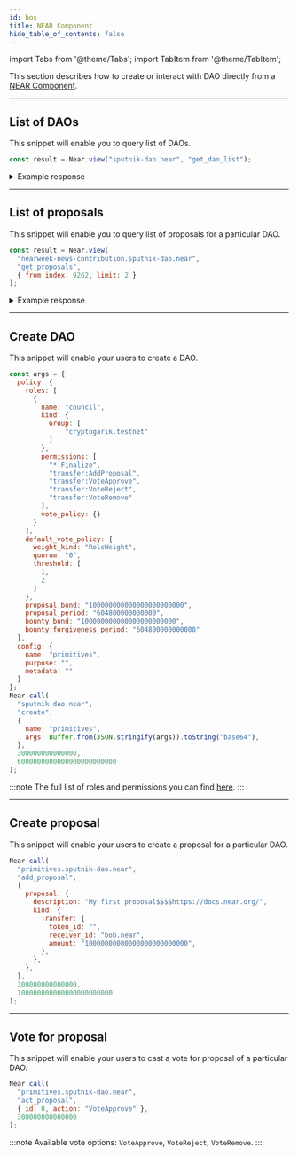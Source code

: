 ```yaml
---
id: bos
title: NEAR Component
hide_table_of_contents: false
---
```


import Tabs from '@theme/Tabs';
import TabItem from '@theme/TabItem';

This section describes how to create or interact with DAO directly from a [NEAR Component](../../../bos/components.md).

---

## List of DAOs

This snippet will enable you to query list of DAOs.

```js
const result = Near.view("sputnik-dao.near", "get_dao_list");
```

<details>
<summary>Example response</summary>
<p>

```js
[
  'ref-finance.sputnik-dao.near'
  'gaming-dao.sputnik-dao.near',
  ...
]
```

</p>
</details>

---

## List of proposals

This snippet will enable you to query list of proposals for a particular DAO.

```js
const result = Near.view(
  "nearweek-news-contribution.sputnik-dao.near",
  "get_proposals",
  { from_index: 9262, limit: 2 }
);
```

<details>
<summary>Example response</summary>
<p>

```js
[
  {
    id: 9262,
    proposer: 'pasternag.near',
    description: 'NEAR, a top non-EVM blockchain, has gone live on Router’s Testnet Mandara. With Router Nitro, our flagship dApp, users in the NEAR ecosystem can now transfer test tokens to and from NEAR onto other supported chains. $$$$https://twitter.com/routerprotocol/status/1727732303491961232',
    kind: {
      Transfer: {
        token_id: '',
        receiver_id: 'pasternag.near',
        amount: '500000000000000000000000',
        msg: null
      }
    },
    status: 'Approved',
    vote_counts: { council: [ 1, 0, 0 ] },
    votes: { 'brzk-93444.near': 'Approve' },
    submission_time: '1700828277659425683'
  },
  {
    id: 9263,
    proposer: 'fittedn.near',
    description: 'How to deploy BOS component$$$$https://twitter.com/BitkubAcademy/status/1728003163318563025?t=PiN6pwS380T1N4JuQXSONA&s=19',
    kind: {
      Transfer: {
        token_id: '',
        receiver_id: 'fittedn.near',
        amount: '500000000000000000000000',
        msg: null
      }
    },
    status: 'InProgress',
    vote_counts: { 'Whitelisted Members': [ 1, 0, 0 ] },
    votes: { 'trendheo.near': 'Approve' },
    submission_time: '1700832601849419123'
  }
]
```

</p>
</details>

---

## Create DAO

This snippet will enable your users to create a DAO.

```js
const args = {
  policy: {
    roles: [
      {
        name: "council",
        kind: {
          Group: [
              "cryptogarik.testnet"
          ]
        },
        permissions: [
          "*:Finalize",
          "transfer:AddProposal",
          "transfer:VoteApprove",
          "transfer:VoteReject",
          "transfer:VoteRemove"
        ],
        vote_policy: {}
      }
    ],
    default_vote_policy: {
      weight_kind: "RoleWeight",
      quorum: "0",
      threshold: [
        1,
        2
      ]
    },
    proposal_bond: "100000000000000000000000",
    proposal_period: "604800000000000",
    bounty_bond: "100000000000000000000000",
    bounty_forgiveness_period: "604800000000000"
  },
  config: {
    name: "primitives",
    purpose: "",
    metadata: ""
  }
};
Near.call(
  "sputnik-dao.near",
  "create",
  {
    name: "primitives",
    args: Buffer.from(JSON.stringify(args)).toString("base64"),
  },
  300000000000000,
  6000000000000000000000000
);
```

:::note
The full list of roles and permissions you can find [here](https://github.com/near-daos/sputnik-dao-contract#roles-and-permissions).
:::

---

## Create proposal

This snippet will enable your users to create a proposal for a particular DAO.

```js
Near.call(
  "primitives.sputnik-dao.near",
  "add_proposal",
  {
    proposal: {
      description: "My first proposal$$$$https://docs.near.org/",
      kind: {
        Transfer: {
          token_id: "",
          receiver_id: "bob.near",
          amount: "10000000000000000000000000",
        },
      },
    },
  },
  300000000000000,
  100000000000000000000000
);
```

---

## Vote for proposal

This snippet will enable your users to cast a vote for proposal of a particular DAO.

```js
Near.call(
  "primitives.sputnik-dao.near",
  "act_proposal",
  { id: 0, action: "VoteApprove" },
  300000000000000
);
```

:::note
Available vote options: `VoteApprove`, `VoteReject`, `VoteRemove`.
:::